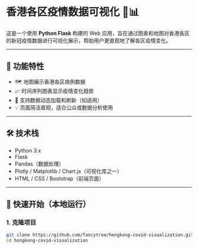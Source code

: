 # 香港各区疫情数据可视化 🦠📊

这是一个使用 **Python Flask** 构建的 Web 应用，旨在通过图表和地图对香港各区的新冠疫情数据进行可视化展示，帮助用户更直观地了解各区疫情变化。

---

## 🔧 功能特性

- 🗺️ 地图展示香港各区病例数据
- 📈 时间序列图表显示疫情变化趋势
- 🔄 支持数据动态加载和刷新（如适用）
- 💡 页面简洁直观，适合公众或数据分析使用

---

## 🛠 技术栈

- Python 3.x
- Flask
- Pandas（数据处理）
- Plotly / Matplotlib / Chart.js（可视化库之一）
- HTML / CSS / Bootstrap（前端页面）

---

## 🚀 快速开始（本地运行）

### 1. 克隆项目

```bash
git clone https://github.com/fancytree/hongkong-covid-visualization.git
cd hongkong-covid-visualization
